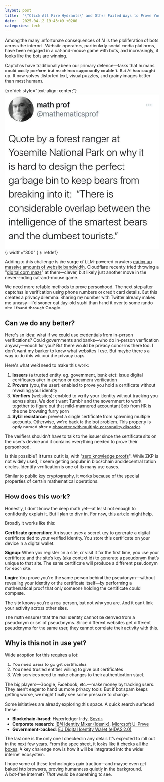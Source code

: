 ```yaml
---
layout: post
title:  "\"Click All Fire Hydrants\" and Other Failed Ways to Prove You're Human"
date:   2025-04-12 19:43:09 +0200
categories: tech
---
```


Among the many unfortunate consequences of AI is the proliferation of bots across the internet. Website operators, particularly social media platforms, have been engaged in a cat-and-mouse game with bots, and increasingly, it looks like the bots are winning.

Captchas have traditionally been our primary defence—tasks that humans could easily perform but machines supposedly couldn't. But AI has caught up. It now solves distorted text, visual puzzles, and grainy images better than most humans.

{:refdef: style="text-align: center;"}
![](/assets/bear-garbage.png){: width="300" }
{: refdef}

Adding to this challenge is the surge of LLM-powered crawlers [eating up massive amounts of website bandwidth](https://thelibre.news/foss-infrastructure-is-under-attack-by-ai-companies/). Cloudflare recently tried throwing a "[digital corn maze](https://blog.cloudflare.com/ai-labyrinth/)" at them—clever, but likely just another move in the never-ending cat-and-mouse game.

We need more reliable methods to prove personhood. The next step after captchas is verification using phone numbers or credit card details. But this creates a privacy dilemma: Sharing my number with Twitter already makes me uneasy—I'd sooner eat day-old sushi than hand it over to some rando site I found through Google.

## Can we do any better?

Here's an idea: what if we could use credentials from in-person verifications? Could governments and banks—who do in-person verification anyway—vouch for you? But there would be privacy concerns there too. I don't want my banker to know what websites I use. But maybe there's a way to do this without the privacy traps.

Here's what we’d need to make this work:

1. **Issuers** (a trusted entity, eg. government, bank etc): issue digital certificates after in-person or document verification
2. **Provers** (you, the user): enabled to prove you hold a certificate without revealing your identity
3. **Verifiers** (websites): enabled to verify your identity without tracking you across sites. We don't want Tumblr and the government to work together to figure out that mild-mannered accountant Bob from HR is the one browsing furry porn
4. **Sybil resistance**: prevent a single certificate from spawning multiple accounts. Otherwise, we're back to the bot problem. This property is aptly named after a [character with multiple personality disorder](https://en.wikipedia.org/wiki/Sybil_attack).

The verifiers shouldn't have to talk to the issuer since the certificate sits on the user's device and it contains everything needed to prove their personhood. 

Is this possible? It turns out it is, with "[zero knowledge proofs](https://chain.link/education/zero-knowledge-proof-zkp)". While ZKP is not widely used, it seem getting popular in blockchain and decentralization circles. Identify verification is one of its many use cases.

Similar to public key cryptography, it works because of the special properties of certain mathematical operations.

## How does this work?

Honestly, I don’t know the deep math yet—at least not enough to confidently explain it. But I plan to dive in. For now, [this article](https://blog.identity.foundation/cryptographic-pseudonyms) might help.

Broadly it works like this:

**Certificate generation**: An issuer uses a secret key to generate a digital certificate tied to your verified identity. You store this certificate on your device in a digital wallet.  
  
**Signup**: When you register on a site, or visit it for the first time, you use your certificate and the site’s key (aka context id) to generate a pseudonym that’s unique to that site. The same certificate will produce a different pseudonym for each site.  
  
**Login**: You prove you're the same person behind the pseudonym—without revealing your identity or the certificate itself—by performing a mathematical proof that only someone holding the certificate could complete.  
  
The site knows you’re a real person, but not who you are. And it can’t link your activity across other sites.

The math ensures that the real identity cannot be derived from a pseudonym or set of pseudonyms. Since different websites get different pseudonyms for the same user, they cannot correlate their activity with this.

## Why is this not in use yet?

Wide adoption for this requires a lot:

1. You need users to go get certificates
2. You need trusted entities willing to give out certificates
3. Web services need to make changes to their authentication stack

The big players—Google, Facebook, etc.—make money by tracking users. They aren’t eager to hand us more privacy tools. But if bot spam keeps getting worse, we might finally see some pressure to change.

Some initiatives are already exploring this space. A quick search surfaced these:

- **Blockchain-based**: Hyperledger Indy, [Sovrin](https://sovrin.org/)
- **Corporate research**: [IBM Identity Mixer (Idemix)](https://github.com/IBM/idemix), [Microsoft U-Prove](https://www.microsoft.com/en-us/research/project/u-prove/)
- **Government-backed**: [EU Digital Identity Wallet (eIDAS 2.0)](https://ec.europa.eu/digital-building-blocks/sites/display/EUDIGITALIDENTITYWALLET/About+the+initiative) 

The last one is the only one I checked in any detail. It’s expected to roll out in the next few years. From the spec sheet, it looks like it checks [all](https://eu-digital-identity-wallet.github.io/eudi-doc-architecture-and-reference-framework/latest/annexes/annex-2/annex-2-high-level-requirements/#a2311-topic-11---pseudonyms:~:text=for%20Topic%20G.-,ZKP_04,-A%20ZKP%20scheme) [the](https://eu-digital-identity-wallet.github.io/eudi-doc-architecture-and-reference-framework/latest/annexes/annex-2/annex-2-high-level-requirements/#a2311-topic-11---pseudonyms:~:text=Requirement%20specification-,PA_01,-A%20Wallet%20Unit) [boxes](https://eu-digital-identity-wallet.github.io/eudi-doc-architecture-and-reference-framework/latest/annexes/annex-2/annex-2-high-level-requirements/#a2311-topic-11---pseudonyms:~:text=Requirement%20specification-,PA_10,-A%20Relying%20Party). A key challenge now is how it will be integrated into the wider internet ecosystem.

I hope some of these technologies gain traction—and maybe even get baked into browsers, proving humanness quietly in the background.  
A bot-free internet? *That* would be something to see.
